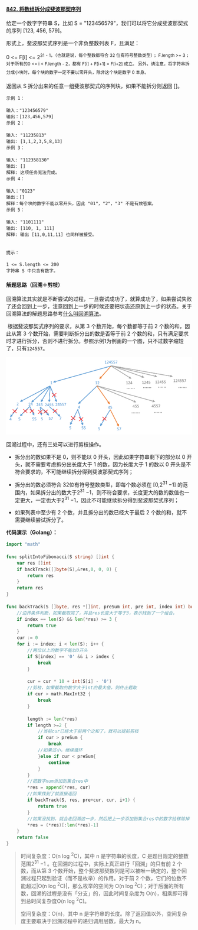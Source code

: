 #### [842. 将数组拆分成斐波那契序列](https://leetcode-cn.com/problems/split-array-into-fibonacci-sequence/)

给定一个数字字符串 S，比如 S = "123456579"，我们可以将它分成斐波那契式的序列 [123, 456, 579]。

形式上，斐波那契式序列是一个非负整数列表 F，且满足：

0 <= F[i] <= 2<sup>31 - 1，（也就是说，每个整数都符合 32 位有符号整数类型）；
F.length >= 3；
对于所有的0 <= i < F.length - 2，都有 F[i] + F[i+1] = F[i+2] 成立。
另外，请注意，将字符串拆分成小块时，每个块的数字一定不要以零开头，除非这个块是数字 0 本身。

返回从 S 拆分出来的任意一组斐波那契式的序列块，如果不能拆分则返回 []。

```
示例 1：

输入："123456579"
输出：[123,456,579]
示例 2：

输入: "11235813"
输出: [1,1,2,3,5,8,13]
示例 3：

输入: "112358130"
输出: []
解释: 这项任务无法完成。
示例 4：

输入："0123"
输出：[]
解释：每个块的数字不能以零开头，因此 "01"，"2"，"3" 不是有效答案。
示例 5：

输入: "1101111"
输出: [110, 1, 111]
解释: 输出 [11,0,11,11] 也同样被接受。


提示：

1 <= S.length <= 200
字符串 S 中只含有数字。
```

#### 解题思路（回溯＋剪枝）

​	回溯算法其实就是不断尝试的过程，一旦尝试成功了，就算成功了，如果尝试失败了还会回到上一步，注意回到上一步的时候还要把状态还原到上一步的状态。关于回溯算法的解题思路参考[什么叫回溯算法](https://mp.weixin.qq.com/s?__biz=MzU0ODMyNDk0Mw==&mid=2247488558&idx=1&sn=bb600c06c773960b3f4536c4c6c8d948&chksm=fb41870ecc360e18db1ca13783050d1a2efb19579407587baeea9b258a92e4c90c7ad12cbc1a&token=1584592952&lang=zh_CN#rd)。

​	根据斐波那契式序列的要求，从第 3 个数开始，每个数都等于前 2 个数的和，因此从第 3 个数开始，需要判断拆分出的数是否等于前 2 个数的和，只有满足要求时才进行拆分，否则不进行拆分。参照示例1为例画的一个图，只不过数字缩短了，只有`124557`。

![image.png](image/1607416979-Gqmezs-image.png)

回溯过程中，还有三处可以进行剪枝操作。

- 拆分出的数如果不是 0，则不能以 0 开头，因此如果字符串剩下的部分以 0 开头，就不需要考虑拆分出长度大于 1 的数，因为长度大于 1 的数以 0 开头是不符合要求的，不可能继续拆分得到斐波那契式序列；

- 拆分出的数必须符合 32位有符号整数类型，即每个数必须在 [0,2<sup>31</sup> −1] 的范围内，如果拆分出的数大于2<sup>31</sup> −1，则不符合要求，长度更大的数的数值也一定更大，一定也大于2<sup>31</sup> −1，因此不可能继续拆分得到斐波那契式序列；
- 如果列表中至少有 2 个数，并且拆分出的数已经大于最后 2 个数的和，就不需要继续尝试拆分了。

**代码演示（Golang）：**

```go
import "math"

func splitIntoFibonacci(S string) []int {
	var res []int
	if backTrack([]byte(S),&res,0, 0, 0) {
        return res
    }
	return res
}

func backTrack(S []byte, res *[]int, preSum int, pre int, index int) bool {
	//边界条件判断，如果截取完了，并且res长度大于等于3，表示找到了一个组合。
	if index == len(S) && len(*res) >= 3 {
		return true
	}
	cur := 0
	for i := index; i < len(S); i++ {
		//两位以上的数字不能以0开头
		if S[index] == '0' && i > index {
			break
		}

		cur = cur * 10 + int(S[i] - '0')
		//剪枝，如果截取的数字大于int的最大值，则终止截取
		if cur > math.MaxInt32 { 
			break
		}

		length := len(*res)
		if length >=2 {
			//当前cur已经大于前两个之和了，就可以提前剪枝
			if cur > preSum {
				break
            //如果过小，继续循环
			}else if cur < preSum{
			    continue
		    }
		}
		//把数字num添加到集合res中
		*res = append(*res, cur)
		//如果找到了就直接返回
		if backTrack(S, res, pre+cur, cur, i+1) {
			return true
		}
		//如果没找到，就会走回溯这一步，然后把上一步添加到集合res中的数字给移除掉
		*res = (*res)[:len(*res)-1]
	}
	return false
}
```

> 时间复杂度：O(n log <sup>2</sup>C)，其中 n 是字符串的长度，C 是题目规定的整数范围2<sup>31</sup> −1 。在回溯的过程中，实际上真正进行「回溯」的只有前 2 个数，而从第 3 个数开始，整个斐波那契数列是可以被唯一确定的，整个回溯过程只起到验证（而不是枚举）的作用。对于前 2 个数，它们的位数不能超过|O(n log <sup>2</sup>C)|，那么枚举的空间为 O(n log <sup>2</sup>C)；对于后面的所有数，回溯的过程是没有「分支」的，因此时间复杂度为 O(n)，相乘即可得到总时间复杂度O(n log <sup>2</sup>C)。
>
> 空间复杂度：O(n)，其中 n 是字符串的长度。除了返回值以外，空间复杂度主要取决于回溯过程中的递归调用层数，最大为 n。
>